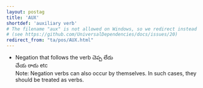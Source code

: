 ```yaml
---
layout: postag
title: 'AUX'
shortdef: 'auxiliary verb'
# The filename "aux" is not allowed on Windows, so we redirect instead
# (see https://github.com/UniversalDependencies/docs/issues/20)
redirect_from: "ta/pos/AUX.html"
---
```


* Negation that follows the verb
చెప్ప లేదు  
చేయ రాదు 
etc  
Note: Negation verbs can also occur by themselves. In such cases, they should be treated as verbs. 
